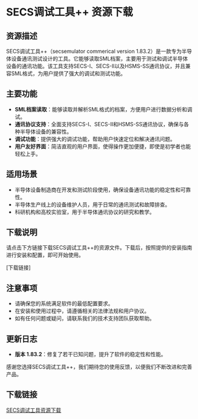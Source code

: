 # SECS调试工具++ 资源下载

## 资源描述

SECS调试工具++（secsemulator commerical version 1.83.2）是一款专为半导体设备通讯测试设计的工具。它能够读取SML档案，主要用于测试和调试半导体设备的通讯功能。该工具支持SECS-I、SECS-II以及HSMS-SS通讯协议，并且兼容SML格式，为用户提供了强大的调试和测试功能。

## 主要功能

- **SML档案读取**：能够读取并解析SML格式的档案，方便用户进行数据分析和调试。
- **通讯协议支持**：全面支持SECS-I、SECS-II和HSMS-SS通讯协议，确保与各种半导体设备的兼容性。
- **调试功能**：提供强大的调试功能，帮助用户快速定位和解决通讯问题。
- **用户友好界面**：简洁直观的用户界面，使得操作更加便捷，即使是初学者也能轻松上手。

## 适用场景

- 半导体设备制造商在开发和测试阶段使用，确保设备通讯功能的稳定性和可靠性。
- 半导体生产线上的设备维护人员，用于日常的通讯测试和故障排查。
- 科研机构和高校实验室，用于半导体通讯协议的研究和教学。

## 下载说明

请点击下方链接下载SECS调试工具++的资源文件。下载后，按照提供的安装指南进行安装和配置，即可开始使用。

[下载链接]

## 注意事项

- 请确保您的系统满足软件的最低配置要求。
- 在安装和使用过程中，请遵循相关的法律法规和用户协议。
- 如有任何问题或疑问，请联系我们的技术支持团队获取帮助。

## 更新日志

- **版本 1.83.2**：修复了若干已知问题，提升了软件的稳定性和性能。

感谢您选择SECS调试工具++，我们期待您的使用反馈，以便我们不断改进和完善产品。

## 下载链接

[SECS调试工具资源下载](https://pan.quark.cn/s/ea9d2aaa7677)